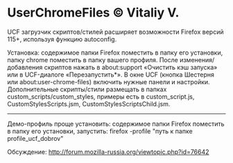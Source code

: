 # UserChromeFiles © Vitaliy V.
UCF загрузчик скриптов/стилей расширяет возможности Firefox версий 115+, используя функцию autoconfig.

Установка: содержимое папки Firefox поместить в папку его установки, папку chrome поместить в папку вашего профиля. После изменения/добавления скриптов нажать в about:support «Очистить кэш запуска» или в UCF-диалоге «Перезапустить*».
В окне UCF (кнопка Шестерня или about:user-chrome-files) включить нужные панели и настройки.
Дополнительные скрипты/стили размещать в папках custom_scripts/custom_styles, примеры есть в custom_script.js, CustomStylesScripts.jsm, CustomStylesScriptsChild.jsm.

---
Демо-профиль проще установить: содержимое папки Firefox поместить в папку его установки, запустить:
firefox -profile "путь к папке profile_ucf_dobrov"

Обсуждение: http://forum.mozilla-russia.org/viewtopic.php?id=76642
